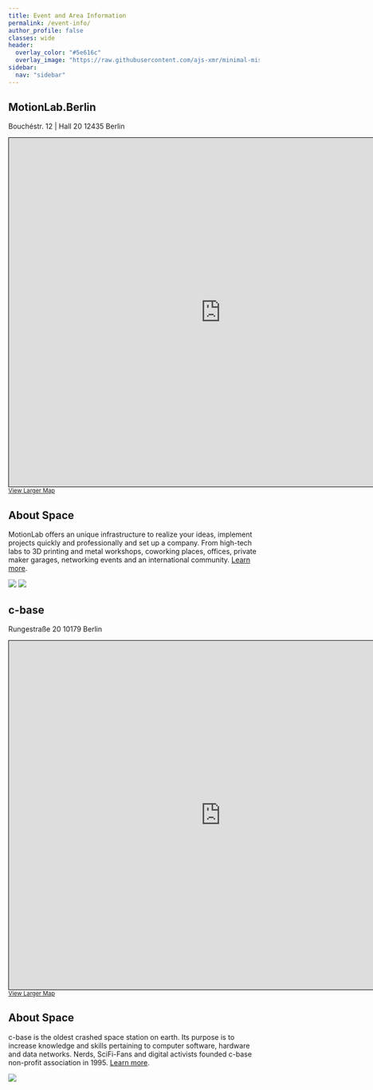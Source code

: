 ```yaml
---
title: Event and Area Information
permalink: /event-info/
author_profile: false
classes: wide
header:
  overlay_color: "#5e616c"
  overlay_image: "https://raw.githubusercontent.com/ajs-xmr/minimal-mistakes/master/assets/images/berlin-banner.jpg"
sidebar:
  nav: "sidebar"
---
```


## MotionLab.Berlin
Bouchéstr. 12 | Hall 20
12435 Berlin
<div style="--aspect-ratio: 16/9;">
<iframe width="850" height="700" frameborder="0" scrolling="no" marginheight="0" marginwidth="0" src="https://www.openstreetmap.org/export/embed.html?bbox=13.441128730773928%2C52.49103171253628%2C13.45529079437256%2C52.496250977211275&amp;layer=mapnik&amp;marker=52.49364142230671%2C13.448209762573242" style="border: 1px solid black"></iframe><br/><small><a href="https://www.openstreetmap.org/?mlat=52.49364&amp;mlon=13.44821#map=17/52.49364/13.44821">View Larger Map</a></small>
</div>

## About Space

MotionLab offers an unique infrastructure to realize your ideas, implement projects quickly and professionally and set up a company. From high-tech labs to 3D printing and metal workshops, coworking places, offices, private maker garages, networking events and an international community. [Learn more](https://motionlab.berlin/en/).

<a href="https://ajs-xmr.github.io/minimal-mistakes/assets/images/motionlab1.jpg"><img src="https://ajs-xmr.github.io/minimal-mistakes/assets/images/motionlab1.jpg"></a>
<a href="https://ajs-xmr.github.io/minimal-mistakes/assets/images/motionlab2.jpg"><img src="https://ajs-xmr.github.io/minimal-mistakes/assets/images/motionlab2.jpg"></a>

## c-base
Rungestraße 20
10179 Berlin
<div style="--aspect-ratio: 16/9;">
<iframe width="850" height="700" frameborder="0" scrolling="no" marginheight="0" marginwidth="0" src="https://www.openstreetmap.org/export/embed.html?bbox=13.41659188270569%2C52.51166999085591%2C13.423672914505007%2C52.51427847575791&amp;layer=mapnik&amp;marker=52.51297350002845%2C13.42013129999998" style="border: 1px solid black"></iframe><br/><small><a href="https://www.openstreetmap.org/?mlat=52.51297&amp;mlon=13.42013#map=18/52.51297/13.42013">View Larger Map</a></small>
</div>

## About Space

c-base is the oldest crashed space station on earth. Its purpose is to increase knowledge and skills pertaining to computer software, hardware and data networks. Nerds, SciFi-Fans and digital activists founded c-base non-profit association in 1995. [Learn more](https://c-base.org/).

<a href="https://ajs-xmr.github.io/minimal-mistakes/assets/images/cbase1.jpg"><img src="https://ajs-xmr.github.io/minimal-mistakes/assets/images/cbase1.jpg"></a>

